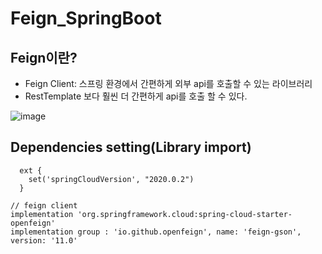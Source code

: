 # Feign_SpringBoot

## Feign이란?
 - Feign Client: 스프링 환경에서 간편하게 외부 api를 호출할 수 있는 라이브러리
 - RestTemplate 보다 훨씬 더 간편하게 api를 호출 할 수 있다.

![image](https://user-images.githubusercontent.com/70326085/195629873-f306f05d-6169-4124-8735-6a4dab3d178b.png)

## Dependencies setting(Library import)
```text
  ext {
    set('springCloudVersion', "2020.0.2")
  }

// feign client
implementation 'org.springframework.cloud:spring-cloud-starter-openfeign'
implementation group : 'io.github.openfeign', name: 'feign-gson', version: '11.0'
```  
